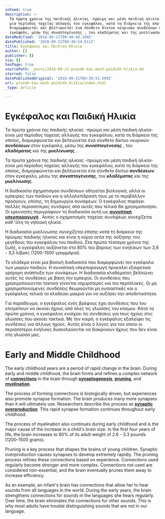 ```yaml
---
inFeed: true
description: >-
  Τα πρώτα χρόνια της παιδικής ηλικίας -πρώιμη και μέση παιδική ηλικία- είναι
  μια περίοδος ταχείας αλλαγής του εγκεφάλου, κατά τη διάρκεια της οποίας,
  διαμορφώνεται και βελτιώνεται ένα σύνθετο δίκτυο νευρικών συνδέσεων στον
  εγκέφαλο, μέσω της συναπτογένεσης , του κλαδέματος και της μυελίνωσης .
dateModified: '2018-09-21T09:40:48.360Z'
datePublished: '2018-09-21T09:40:54.611Z'
title: Εγκέφαλος και Παιδική Ηλικία
author: []
publisher: {}
via: {}
hasPage: true
sourcePath: _posts/2018-09-21-prwimh-kai-mesh-paidikh-hlikia.md
starred: false
datePublishedOriginal: '2018-09-21T09:38:55.509Z'
url: prwimh-kai-mesh-paidikh-hlikia/index.html
_type: Article

---
```

# Εγκέφαλος και Παιδική Ηλικία

Τα πρώτα χρόνια της παιδικής ηλικίας -πρώιμη και μέση παιδική ηλικία- είναι μια περίοδος ταχείας αλλαγής του εγκεφάλου, κατά τη διάρκεια της οποίας, διαμορφώνεται και βελτιώνεται ένα σύνθετο δίκτυο νευρικών **συνδέσεων** στον εγκέφαλο, μέσω της **συναπτογένεσης** , του **κλαδέματος** και της **μυελίνωσης** .

Τα πρώτα χρόνια της παιδικής ηλικίας -πρώιμη και μέση παιδική ηλικία- είναι μια περίοδος ταχείας αλλαγής του εγκεφάλου, κατά τη διάρκεια της οποίας, διαμορφώνεται και βελτιώνεται ένα σύνθετο δίκτυο **συνδέσεων** στον εγκέφαλο, μέσω της **συναπτογένεσης**, του **κλαδέματος** και της **μυελίνωσης**.

Η διαδικασία σχηματισμού συνδέσεων οδηγείται βιολογικά, αλλά οι εμπειρίες των παιδιών και η αλληλεπίδρασή τους με το περιβάλλον προάγουν, επίσης, τη δημιουργία συνάψεων. Ο εγκέφαλος παράγει πολλές περισσότερες συνάψεις από αυτές που τελικά θα χρησιμοποιήσει. Οι ερευνητές περιγράφουν τη διαδικασία αυτή ως **[συνοπτική υπερπαραγωγή][0]** . Αυτός ο σχηματισμός ταχείας συνάψεως συνεχίζεται καθ 'όλη τη νηπιακή ηλικία.

Η διαδικασία μυελίνωσης συνεχίζεται επίσης κατά τη διάρκεια της πρώιμης παιδικής ηλικίας και είναι η κύρια αιτία της αύξησης του μεγέθους του εγκεφάλου του παιδιού. Στα πρώτα τέσσερα χρόνια της ζωής, ο εγκέφαλος αυξάνεται στο 80% του βάρους των ενηλίκων των 2,6 - 3,3 λίβρες (1200-1500 γραμμάρια).

Το κλάδεμα είναι μια βασική διαδικασία που διαμορφώνει τον εγκέφαλο των μικρών παιδιών. Η συναπτική υπερπαραγωγή προκαλεί εξαιρετικά γρήγορη ανάπτυξη των συνάψεων. Η διαδικασία κλαδέματος βελτιώνει αυτές τις συνδέσεις με βάση την εμπειρία. Οι συνδέσεις που χρησιμοποιούνται τακτικά γίνονται ισχυρότερες και πιο περίπλοκες. Οι μη χρησιμοποιούμενες συνδέσεις θεωρούνται μη ουσιαστικές και ο εγκέφαλος τελικά τα κλαδεύει μακριά για να αυξήσει την αποδοτικότητα.

Για παράδειγμα, ο εγκέφαλος ενός βρέφους έχει συνδέσεις που του επιτρέπουν να ακούει ήχους από όλες τις γλώσσες του κόσμου. Κατά τα πρώτα χρόνια, ο εγκέφαλος ενισχύει τις συνδέσεις για τους ήχους στις γλώσσες που ακούει τακτικά. Με τον καιρό, ο εγκέφαλος εξαλείφει τις συνδέσεις για άλλους ήχους. Αυτός είναι ο λόγος για τον οποίο οι περισσότεροι ενήλικες δυσκολεύονται να διακρίνουν ήχους που δεν είναι στη γλώσσα μας.

# Early and Middle Childhood

The early childhood years are a period of rapid change in the brain. During early and middle childhood, the brain forms and refines a complex network of **[connections][1]** in the brain through **[synaptogenesis][2]**, **[pruning][3]**, and **[myelination][4]**.

The process of forming connections is biologically driven, but experiences also promote synapse formation. The brain produces many more synapses than it will ultimately use. Researchers describe this process as **[synaptic overproduction][0]**. This rapid synapse formation continues throughout early childhood.

The process of myelination also continues during early childhood and is the major cause of the increase in a child's brain size. In the first four years of life, the brain increases to 80% of its adult weight of 2.6 - 3.3 pounds (1200-1500 grams).

Pruning is a key process that shapes the brains of young children. Synaptic overproduction causes synapses to develop extremely rapidly. The pruning process refines these connections based on experience. Connections used regularly become stronger and more complex. Connections not used are considered non-essential, and the brain eventually prunes them away to increase efficiency.

As an example, an infant's brain has connections that allow her to hear sounds from all languages in the world. During the early years, the brain strengthens connections for sounds in the languages she hears regularly. Over time, the brain eliminates the connections for other sounds. This is why most adults have trouble distinguishing sounds that are not in our language.

[0]: http://bbbgeorgia.org/glossary.php#synapticOverproduction
[1]: http://bbbgeorgia.org/glossary.php#connection
[2]: http://bbbgeorgia.org/glossary.php#synaptogenesis
[3]: http://bbbgeorgia.org/glossary.php#pruning
[4]: http://bbbgeorgia.org/glossary.php#myelination